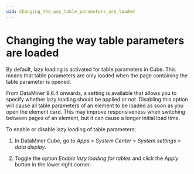 ```yaml
---
uid: Changing_the_way_table_parameters_are_loaded
---
```


# Changing the way table parameters are loaded

By default, lazy loading is activated for table parameters in Cube. This means that table parameters are only loaded when the page containing the table parameter is opened.

From DataMiner 9.6.4 onwards, a setting is available that allows you to specify whether lazy loading should be applied or not. Disabling this option will cause all table parameters of an element to be loaded as soon as you open the element card. This may improve responsiveness when switching between pages of an element, but it can cause a longer initial load time.

To enable or disable lazy loading of table parameters:

1. In DataMiner Cube, go to *Apps* > *System Center* > *System settings* > *data display*.

1. Toggle the option *Enable lazy loading for tables* and click the *Apply* button in the lower right corner.
